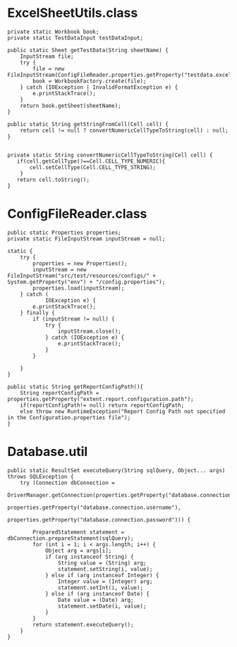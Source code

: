 # ExcelSheetUtils.class

    private static Workbook book;
    private static TestDataInput testDataInput;

    public static Sheet getTestData(String sheetName) {
        InputStream file;
        try {
            file = new FileInputStream(ConfigFileReader.properties.getProperty("testdata.excel.sheet.path"));
            book = WorkbookFactory.create(file);
        } catch (IOException | InvalidFormatException e) {
            e.printStackTrace();
        }
        return book.getSheet(sheetName);
    }

    public static String getStringFromCell(Cell cell) {
        return cell != null ? convertNumericCellTypeToString(cell) : null;
    }


    private static String convertNumericCellTypeToString(Cell cell) {
       if(cell.getCellType()==Cell.CELL_TYPE_NUMERIC){
           cell.setCellType(Cell.CELL_TYPE_STRING);
        }
       return cell.toString();
    }

# ConfigFileReader.class

    public static Properties properties;
    private static FileInputStream inputStream = null;

    static {
        try {
            properties = new Properties();
            inputStream = new FileInputStream("src/test/resources/configs/" + System.getProperty("env") + "/config.properties");
            properties.load(inputStream);
        } catch (
                IOException e) {
            e.printStackTrace();
        } finally {
            if (inputStream != null) {
                try {
                    inputStream.close();
                } catch (IOException e) {
                    e.printStackTrace();
                }
            }

        }
    }

    public static String getReportConfigPath(){
        String reportConfigPath = properties.getProperty("extent.report.configuration.path");
        if(reportConfigPath!= null) return reportConfigPath;
        else throw new RuntimeException("Report Config Path not specified in the Configuration.properties file");
    }
    
    
# Database.util

    public static ResultSet executeQuery(String sqlQuery, Object... args) throws SQLException {
        try (Connection dbConnection =
                     DriverManager.getConnection(properties.getProperty("database.connection.url"),
                             properties.getProperty("database.connection.username"),
                             properties.getProperty("database.connection.password"))) {

            PreparedStatement statement = dbConnection.prepareStatement(sqlQuery);
            for (int i = 1; i < args.length; i++) {
                Object arg = args[i];
                if (arg instanceof String) {
                    String value = (String) arg;
                    statement.setString(i, value);
                } else if (arg instanceof Integer) {
                    Integer value = (Integer) arg;
                    statement.setInt(i, value);
                } else if (arg instanceof Date) {
                    Date value = (Date) arg;
                    statement.setDate(i, value);
                }
            }
            return statement.executeQuery();
        }
    }
